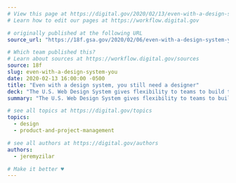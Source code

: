 ```yaml
---
# View this page at https://digital.gov/2020/02/13/even-with-a-design-system-you
# Learn how to edit our pages at https://workflow.digital.gov

# originally published at the following URL
source_url: "https://18f.gsa.gov/2020/02/06/even-with-a-design-system-you-still-need-a-designer/"

# Which team published this?
# Learn about sources at https://workflow.digital.gov/sources
source: 18f
slug: even-with-a-design-system-you
date: 2020-02-13 16:00:00 -0500
title: "Even with a design system, you still need a designer"
deck: "The U.S. Web Design System gives flexibility to teams to build the right solution for users, but there are still plenty of design decisions that teams need to make to be successful. **In short, you'll still need a designer.**"
summary: "The U.S. Web Design System gives flexibility to teams to build the right solution for users, but there are still plenty of design decisions that teams need to make to be successful. **In short, you'll still need a designer.**"

# see all topics at https://digital.gov/topics
topics:
  - design
  - product-and-project-management

# see all authors at https://digital.gov/authors
authors:
  - jeremyzilar

# Make it better ♥
---
```

